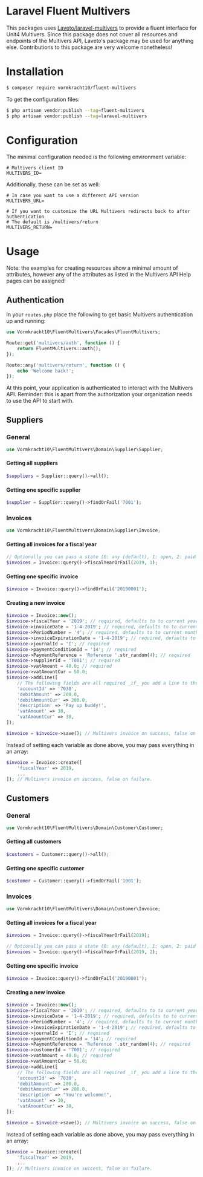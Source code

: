 # Laravel Fluent Multivers

This packages uses [Laveto/laravel-multivers](https://github.com/laveto/laravel-multivers) to provide a fluent interface for Unit4 Multivers.
Since this package does not cover all resources and endpoints of the Multivers API, Laveto's package may be used for anything else. Contributions to this package are very welcome nonetheless!

# Installation

```bash
$ composer require vormkracht10/fluent-multivers
```

To get the configuration files:

```bash
$ php artisan vendor:publish --tag=fluent-multivers
$ php artisan vendor:publish --tag=laravel-multivers
```

# Configuration

The minimal configuration needed is the following environment variable:

```
# Multivers client ID
MULTIVERS_ID=
```

Additionally, these can be set as well:

```
# In case you want to use a different API version
MULTIVERS_URL=

# If you want to customize the URL Multivers redirects back to after authentication
# The default is /multivers/return
MULTIVERS_RETURN=
```

# Usage

Note: the examples for creating resources show a minimal amount of attributes, however any of the attributes as listed in the Multivers API Help pages can be assigned!

## Authentication

In your `routes.php` place the following to get basic Multivers authentication up and running:

```php
use Vormkracht10\FluentMultivers\Facades\FluentMultivers;

Route::get('multivers/auth', function () {
    return FluentMultivers::auth();
});

Route::any('multivers/return', function () {
    echo 'Welcome back!';
});
```

At this point, your application is authenticated to interact with the Multivers API. Reminder: this is apart from the authorization your organization needs to use the API to start with.

## Suppliers

### General

```php
use Vormkracht10\FluentMultivers\Domain\Supplier\Supplier;
```

#### Getting all suppliers

```php
$suppliers = Supplier::query()->all();
```

#### Getting one specific supplier

```php
$supplier = Supplier::query()->findOrFail('7001');
```

### Invoices

```php
use Vormkracht10\FluentMultivers\Domain\Supplier\Invoice;
```

#### Getting all invoices for a fiscal year

```php
// Optionally you can pass a state (0: any (default), 1: open, 2: paid in full)
$invoices = Invoice::query()->fiscalYearOrFail(2019, 1);
```

#### Getting one specific invoice

```php
$invoice = Invoice::query()->findOrFail('20190001');
```

#### Creating a new invoice

```php
$invoice = Invoice::new();
$invoice->fiscalYear = '2019'; // required, defaults to to current year
$invoice->invoiceDate = '1-4-2019'; // required, defaults to to current date
$invoice->PeriodNumber = '4'; // required, defaults to to current month
$invoice->invoiceExpirationDate = '1-4-2019'; // required, defaults to current date
$invoice->journalId = 'I'; // required
$invoice->paymentConditionId = '14'; // required
$invoice->PaymentReference = 'Reference '.str_random(4); // required
$invoice->supplierId = '7001'; // required
$invoice->vatAmount = 40.0; // required
$invoice->vatAmountCur = 50.0;
$invoice->addLine([
    // The following fields are all required _if_ you add a line to the invoice
    'accountId' => '7030',
    'debitAmount' => 200.0,
    'debitAmountCur' => 200.0,
    'description' => 'Pay up buddy!',
    'vatAmount' => 30,
    'vatAmountCur' => 30,
]);

$invoice = $invoice->save(); // Multivers invoice on success, false on failure.
```

Instead of setting each variable as done above, you may pass everything in an array:

```php
$invoice = Invoice::create([
    'fiscalYear' => 2019,
    ...
]); // Multivers invoice on success, false on failure.
```

## Customers

### General

```php
use Vormkracht10\FluentMultivers\Domain\Customer\Customer;
```

#### Getting all customers

```php
$customers = Customer::query()->all();
```

#### Getting one specific customer

```php
$customer = Customer::query()->findOrFail('1001');
```

### Invoices

```php
use Vormkracht10\FluentMultivers\Domain\Customer\Invoice;
```

#### Getting all invoices for a fiscal year

```php
$invoices = Invoice::query()->fiscalYearOrFail(2019);

// Optionally you can pass a state (0: any (default), 1: open, 2: paid in full)
$invoices = Invoice::query()->fiscalYearOrFail(2019, 2);
```

#### Getting one specific invoice

```php
$invoice = Invoice::query()->findOrFail('20190001');
```

#### Creating a new invoice

```php
$invoice = Invoice::new();
$invoice->fiscalYear = '2019'; // required, defaults to to current year
$invoice->invoiceDate = '1-4-2019'; // required, defaults to to current date
$invoice->PeriodNumber = '4'; // required, defaults to to current month
$invoice->invoiceExpirationDate = '1-4-2019'; // required, defaults to current date
$invoice->journalId = 'I'; // required
$invoice->paymentConditionId = '14'; // required
$invoice->PaymentReference = 'Reference '.str_random(4); // required
$invoice->customerId = '7001'; // required
$invoice->vatAmount = 40.0; // required
$invoice->vatAmountCur = 50.0;
$invoice->addLine([
    // The following fields are all required _if_ you add a line to the invoice
    'accountId' => '7030',
    'debitAmount' => 200.0,
    'debitAmountCur' => 200.0,
    'description' => "You're welcome!",
    'vatAmount' => 30,
    'vatAmountCur' => 30,
]);

$invoice = $invoice->save(); // Multivers invoice on success, false on failure.
```

Instead of setting each variable as done above, you may pass everything in an array:

```php
$invoice = Invoice::create([
    'fiscalYear' => 2019,
    ...
]); // Multivers invoice on success, false on failure.
```
